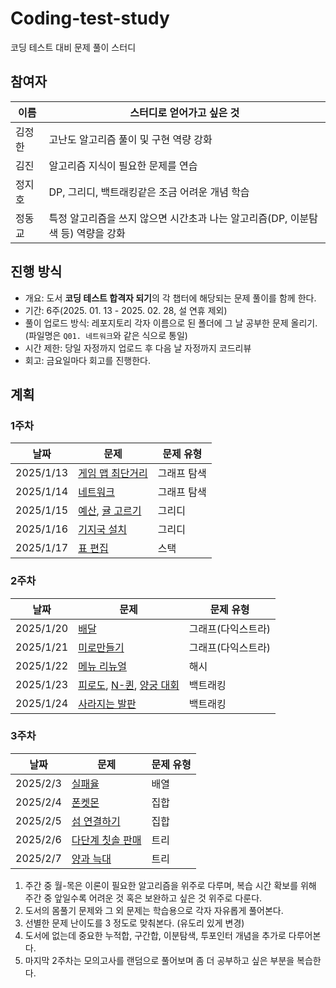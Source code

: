 # Coding-test-study
코딩 테스트 대비 문제 풀이 스터디

## 참여자
이름 | 스터디로 얻어가고 싶은 것
--- | ---
김정한 | 고난도 알고리즘 풀이 및 구현 역량 강화
김진 | 알고리즘 지식이 필요한 문제를 연습
정지호 | DP, 그리디, 백트래킹같은 조금 어려운 개념 학습
정동교 | 특정 알고리즘을 쓰지 않으면 시간초과 나는 알고리즘(DP, 이분탐색 등) 역량을 강화

## 진행 방식
- 개요: 도서 **코딩 테스트 합격자 되기**의 각 챕터에 해당되는 문제 풀이를 함께 한다.
- 기간: 6주(2025. 01. 13 - 2025. 02. 28, 설 연휴 제외)
- 풀이 업로드 방식: 레포지토리 각자 이름으로 된 폴더에 그 날 공부한 문제 올리기. (파일명은 `Q01. 네트워크`와 같은 식으로 통일)
- 시간 제한: 당일 자정까지 업로드 후 다음 날 자정까지 코드리뷰
- 회고: 금요일마다 회고를 진행한다.

## 계획
### 1주차
날짜 | 문제 | 문제 유형
--- | --- | ---
2025/1/13 | [게임 맵 최단거리](https://school.programmers.co.kr/learn/courses/30/lessons/1844) | 그래프 탐색
2025/1/14 | [네트워크](https://school.programmers.co.kr/learn/courses/30/lessons/43162) | 그래프 탐색
2025/1/15 | [예산](https://school.programmers.co.kr/learn/courses/30/lessons/12982), [귤 고르기](https://school.programmers.co.kr/learn/courses/30/lessons/138476) | 그리디
2025/1/16 | [기지국 설치](https://school.programmers.co.kr/learn/courses/30/lessons/12979) | 그리디
2025/1/17 | [표 편집](https://school.programmers.co.kr/learn/courses/30/lessons/81303) | 스택

### 2주차
날짜 | 문제 | 문제 유형
--- | --- | ---
2025/1/20 | [배달](https://school.programmers.co.kr/learn/courses/30/lessons/12978) | 그래프(다익스트라)
2025/1/21 | [미로만들기](https://www.acmicpc.net/problem/2665) | 그래프(다익스트라)
2025/1/22 | [메뉴 리뉴얼](https://school.programmers.co.kr/learn/courses/30/lessons/72411) | 해시
2025/1/23 | [피로도](https://school.programmers.co.kr/learn/courses/30/lessons/87946), [N-퀸](https://school.programmers.co.kr/learn/courses/30/lessons/12952), [양궁 대회](https://school.programmers.co.kr/learn/courses/30/lessons/92342) | 백트래킹
2025/1/24 | [사라지는 발판](https://school.programmers.co.kr/learn/courses/30/lessons/92345) | 백트래킹

### 3주차
날짜 | 문제 | 문제 유형
--- | --- | ---
2025/2/3 | [실패율](https://school.programmers.co.kr/learn/courses/30/lessons/12978) | 배열
2025/2/4 | [폰켓몬](https://www.acmicpc.net/problem/2665) | 집합
2025/2/5 | [섬 연결하기](https://school.programmers.co.kr/learn/courses/30/lessons/72411) | 집합
2025/2/6 | [다단계 칫솔 판매](https://school.programmers.co.kr/learn/courses/30/lessons/87946) | 트리
2025/2/7 | [양과 늑대](https://school.programmers.co.kr/learn/courses/30/lessons/92345) | 트리

1. 주간 중 월-목은 이론이 필요한 알고리즘을 위주로 다루며, 복습 시간 확보를 위해 주간 중 앞일수록 어려운 것 혹은 보완하고 싶은 것 위주로 다룬다.
2. 도서의 몸풀기 문제와 그 외 문제는 학습용으로 각자 자유롭게 풀어본다.
3. 선별한 문제 난이도를 3 정도로 맞춰본다. (유도리 있게 변경)
4. 도서에 없는데 중요한 누적합, 구간합, 이분탐색, 투포인터 개념을 추가로 다루어본다.
5. 마지막 2주차는 모의고사를 랜덤으로 풀어보며 좀 더 공부하고 싶은 부분을 복습한다.
